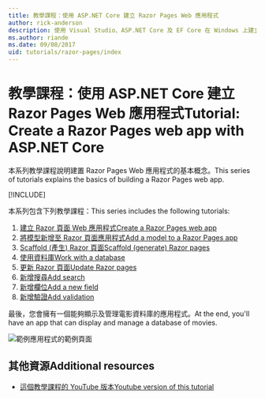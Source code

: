 ```yaml
---
title: 教學課程：使用 ASP.NET Core 建立 Razor Pages Web 應用程式
author: rick-anderson
description: 使用 Visual Studio、ASP.NET Core 及 EF Core 在 Windows 上建立 Razor Pages Web 應用程式。
ms.author: riande
ms.date: 09/08/2017
uid: tutorials/razor-pages/index
---
```

# <a name="tutorial-create-a-razor-pages-web-app-with-aspnet-core"></a><span data-ttu-id="01677-103">教學課程：使用 ASP.NET Core 建立 Razor Pages Web 應用程式</span><span class="sxs-lookup"><span data-stu-id="01677-103">Tutorial: Create a Razor Pages web app with ASP.NET Core</span></span>

<span data-ttu-id="01677-104">本系列教學課程說明建置 Razor Pages Web 應用程式的基本概念。</span><span class="sxs-lookup"><span data-stu-id="01677-104">This series of tutorials explains the basics of building a Razor Pages web app.</span></span> 

[!INCLUDE[](~/includes/advancedRP.md)]

<span data-ttu-id="01677-105">本系列包含下列教學課程：</span><span class="sxs-lookup"><span data-stu-id="01677-105">This series includes the following tutorials:</span></span>

1. [<span data-ttu-id="01677-106">建立 Razor 頁面 Web 應用程式</span><span class="sxs-lookup"><span data-stu-id="01677-106">Create a Razor Pages web app</span></span>](xref:tutorials/razor-pages/razor-pages-start)
1. [<span data-ttu-id="01677-107">將模型新增至 Razor 頁面應用程式</span><span class="sxs-lookup"><span data-stu-id="01677-107">Add a model to a Razor Pages app</span></span>](xref:tutorials/razor-pages/model)
1. [<span data-ttu-id="01677-108">Scaffold (產生) Razor 頁面</span><span class="sxs-lookup"><span data-stu-id="01677-108">Scaffold (generate) Razor pages</span></span>](xref:tutorials/razor-pages/page)
1. [<span data-ttu-id="01677-109">使用資料庫</span><span class="sxs-lookup"><span data-stu-id="01677-109">Work with a database</span></span>](xref:tutorials/razor-pages/sql)
1. [<span data-ttu-id="01677-110">更新 Razor 頁面</span><span class="sxs-lookup"><span data-stu-id="01677-110">Update Razor pages</span></span>](xref:tutorials/razor-pages/da1)
1. [<span data-ttu-id="01677-111">新增搜尋</span><span class="sxs-lookup"><span data-stu-id="01677-111">Add search</span></span>](xref:tutorials/razor-pages/search)
1. [<span data-ttu-id="01677-112">新增欄位</span><span class="sxs-lookup"><span data-stu-id="01677-112">Add a new field</span></span>](xref:tutorials/razor-pages/new-field)
1. [<span data-ttu-id="01677-113">新增驗證</span><span class="sxs-lookup"><span data-stu-id="01677-113">Add validation</span></span>](xref:tutorials/razor-pages/validation)

<span data-ttu-id="01677-114">最後，您會擁有一個能夠顯示及管理電影資料庫的應用程式。</span><span class="sxs-lookup"><span data-stu-id="01677-114">At the end, you'll have an app that can display and manage a database of movies.</span></span>

![範例應用程式的範例頁面](index/_static/sample-page.png)

## <a name="additional-resources"></a><span data-ttu-id="01677-116">其他資源</span><span class="sxs-lookup"><span data-stu-id="01677-116">Additional resources</span></span>

* [<span data-ttu-id="01677-117">這個教學課程的 YouTube 版本</span><span class="sxs-lookup"><span data-stu-id="01677-117">Youtube version of this tutorial</span></span>](https://www.youtube.com/watch?v=F0SP7Ry4flQ&feature=youtu.be)
